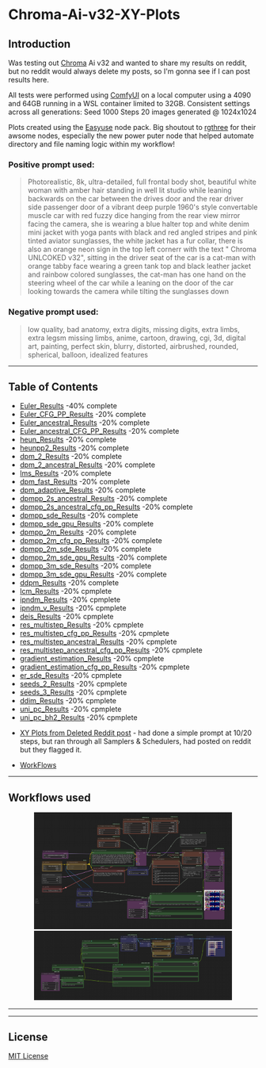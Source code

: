 <!--- use these arrows for adding comments or commenting out stuff --->
 # **Chroma-Ai-v32-XY-Plots**  

## Introduction
Was testing out [Chroma](https://huggingface.co/lodestones/Chroma) Ai v32 and wanted to share my results on reddit, but no reddit would always delete my posts, so I'm gonna see if I can post results here.

All tests were performed using [ComfyUI](https://github.com/Comfy-Org) on a local computer using a 4090 and 64GB running in a WSL container limited to 32GB. Consistent settings across all generations: Seed 1000 Steps 20 images generated @ 1024x1024

Plots created using the [Easyuse](https://github.com/yolain/ComfyUI-Easy-Use) node pack.
Big shoutout to [rgthree](https://github.com/rgthree/rgthree-comfy) for their awsome nodes, especially the new power puter node that helped automate directory and file naming logic within my workflow!

### Positive prompt used:
> Photorealistic, 8k, ultra-detailed, full frontal body shot, beautiful white woman with amber hair standing in well
> lit studio while leaning backwards on the car between the drives door and the rear driver side passenger door of a
> vibrant deep purple 1960's style convertable muscle car with red fuzzy dice hanging from the rear view mirror
> facing the camera, she is wearing a blue halter top and white denim mini jacket with yoga pants with black and red
> angled stripes and pink tinted aviator sunglasses, the white jacket has a fur collar, there is also an orange neon
> sign in the top left cornerr with the text " Chroma UNLCOKED v32", sitting in the driver seat of the car is a cat-man
> with orange tabby face wearing a green tank top and black leather jacket and rainbow colored sunglasses, the cat-man
> has one hand on the steering wheel of the car while a leaning on the door of the car looking towards the camera
> while tilting the sunglasses down

### Negative prompt used:
> low quality, bad anatomy, extra digits, missing digits, extra limbs, extra legsm missing limbs, anime, cartoon, drawing, cgi, 3d, digital art, painting, perfect skin, blurry, distorted, airbrushed, rounded, spherical, balloon, idealized features
---

## Table of Contents
- [Euler_Results](./Euler_Results/)                                                   -40% complete
- [Euler_CFG_PP_Results](./Euler_CFG_PP_Results/)                                     -20% complete
- [Euler_ancestral_Results](./Euler_ancestral_Results/)                               -20% complete
- [Euler_ancestral_CFG_PP_Results](./Euler_ancestral_CFG_PP_Results/)                 -20% complete
- [heun_Results](./heun_Results/)                                                     -20% complete
- [heunpp2_Results](./heunpp2_Results/)                                               -20% complete
- [dpm_2_Results](./dpm_2_Results)                                                    -20% complete
- [dpm_2_ancestral_Results](./dpm_2_ancestral_Results)                                -20% complete
- [lms_Results](./lms_Results)                                                        -20% complete
- [dpm_fast_Results](./dpm_fast_Results)                                              -20% complete
- [dpm_adaptive_Results](./dpm_adaptive_Results)                                      -20% complete
- [dpmpp_2s_ancestral_Results](./dpmpp_2s_ancestral_Results)                          -20% complete
- [dpmpp_2s_ancestral_cfg_pp_Results](./dpmpp_2s_ancestral_cfg_pp_Results)            -20% complete
- [dpmpp_sde_Results](./dpmpp_sde_Results)                                            -20% complete
- [dpmpp_sde_gpu_Results](./dpmpp_sde_gpu_Results)                                    -20% complete
- [dpmpp_2m_Results](./dpmpp_2m_Results)                                              -20% complete
- [dpmpp_2m_cfg_pp_Results](./dpmpp_2m_cfg_pp_Results)                                -20% complete
- [dpmpp_2m_sde_Results](./dpmpp_2m_sde_Results)                                      -20% complete
- [dpmpp_2m_sde_gpu_Results](./dpmpp_2m_sde_gpu_Results)                              -20% complete
- [dpmpp_3m_sde_Results](./dpmpp_3m_sde_Results/)                                     -20% complete
- [dpmpp_3m_sde_gpu_Results](./dpmpp_3m_sde_gpu_Results/)                             -20% complete
- [ddpm_Results](./ddpm_Results/)                                                     -20% complete
- [lcm_Results](./lcm_Results/)                                                       -20% cpmplete
- [ipndm_Results](./ipndm_Results/)                                                   -20% cpmplete
- [ipndm_v_Results](./ipndm_v_Results/)                                               -20% cpmplete
- [deis_Results](./deis_Results/)                                                     -20% cpmplete
- [res_multistep_Results](./res_multistep_Results/)                                   -20% cpmplete
- [res_multistep_cfg_pp_Results](./res_multistep_cfg_pp_Results/)                     -20% cpmplete
- [res_multistep_ancestral_Results](./res_multistep_ancestral_Results/)               -20% cpmplete
- [res_multistep_ancestral_cfg_pp_Results](./res_multistep_ancestral_cfg_pp_Results/) -20% cpmplete
- [gradient_estimation_Results](./gradient_estimation_Results/)                       -20% cpmplete
- [gradient_estimation_cfg_pp_Results](./gradient_estimation_cfg_pp_Results/)         -20% cpmplete
- [er_sde_Results](./er_sde_Results/)                                                 -20% cpmplete
- [seeds_2_Results](./seeds_2_Results/)                                               -20% cpmplete
- [seeds_3_Results](./seeds_3_Results/)                                               -20% cpmplete
- [ddim_Results](./ddim_Results/)                                                     -20% cpmplete
- [uni_pc_Results](./uni_pc_Results/)                                                 -20% cpmplete
- [uni_pc_bh2_Results](./uni_pc_bh2_Results/)                                         -20% cpmplete
<!-- next sampler -->

- [XY Plots from Deleted Reddit post](./Deleted_reddit_post/) - had done a simple prompt at 10/20 steps, but ran through all Samplers & Schedulers, had posted on reddit but they flagged it.

- [WorkFlows](./workflows/)
---

## Workflows used
<p align="center">
  <img src="https://github.com/Psylenceo/Chroma-Ai-v32-XY-Plots/blob/main/workflows/XY Plot.png" width="400">
  <img src="https://github.com/Psylenceo/Chroma-Ai-v32-XY-Plots/blob/main/workflows/resizer.png" width="400">
</p>

---

<!--- ## Preview
![Project Screenshot](./assets/project-image.png) --->

---

## License
[MIT License](./LICENSE)
